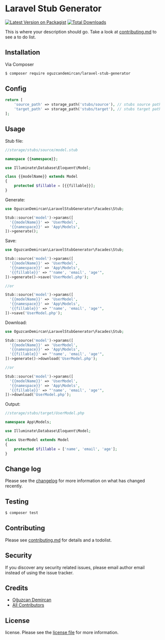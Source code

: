 # Laravel Stub Generator

[![Latest Version on Packagist][ico-version]][link-packagist]
[![Total Downloads][ico-downloads]][link-downloads]

This is where your description should go. Take a look at [contributing.md](contributing.md) to see a to do list.

## Installation

Via Composer

``` bash
$ composer require oguzcandemircan/laravel-stub-generator
```

## Config
```php
return [
    'source_path' => storage_path('stubs/source'), // stubs source path
    'target_path' => storage_path('stubs/target'), // stubs target path
];
```

## Usage

Stub file:
```php
//storage/stubs/source/model.stub

namespace {{namespace}};

use Illuminate\Database\Eloquent\Model;

class {{modelName}} extends Model
{
    protected $fillable = [{{fillable}}];
}
```

Generate:

```php
use OguzcanDemircan\LaravelStubGenerator\Facades\Stub;

Stub::source('model')->params([
  '{{modelName}}' => 'UserModel',
  '{{namespace}}' => 'App\Models',
])->generate();
```

Save:

```php
use OguzcanDemircan\LaravelStubGenerator\Facades\Stub;

Stub::source('model')->params([
  '{{modelName}}' => 'UserModel',
  '{{namespace}}' => 'App\Models',
  '{{fillable}}' => "'name', 'email', 'age'",
])->generate()->save('UserModel.php');

//or

Stub::source('model')->params([
  '{{modelName}}' => 'UserModel',
  '{{namespace}}' => 'App\Models',
  '{{fillable}}' => "'name', 'email', 'age'",
])->save('UserModel.php');
```


Download:

```php
use OguzcanDemircan\LaravelStubGenerator\Facades\Stub;

Stub::source('model')->params([
  '{{modelName}}' => 'UserModel',
  '{{namespace}}' => 'App\Models',
  '{{fillable}}' => "'name', 'email', 'age'",
])->generate()->download('UserModel.php');

//or

Stub::source('model')->params([
  '{{modelName}}' => 'UserModel',
  '{{namespace}}' => 'App\Models',
  '{{fillable}}' => "'name', 'email', 'age'",
])->download('UserModel.php');
```

Output:
```php
//storage/stubs/target/UserModel.php

namespace App\Models;

use Illuminate\Database\Eloquent\Model;

class UserModel extends Model
{
    protected $fillable = ['name', 'email', 'age'];
}
```

## Change log

Please see the [changelog](changelog.md) for more information on what has changed recently.

## Testing

``` bash
$ composer test
```

## Contributing

Please see [contributing.md](contributing.md) for details and a todolist.

## Security

If you discover any security related issues, please email author email instead of using the issue tracker.

## Credits

- [Oğuzcan Demircan](https://github.com/oguzcandemircan)
- [All Contributors][link-contributors]

## License

license. Please see the [license file](license.md) for more information.

[ico-version]: https://img.shields.io/packagist/v/oguzcandemircan/laravelstubgenerator.svg?style=flat-square
[ico-downloads]: https://img.shields.io/packagist/dt/oguzcandemircan/laravelstubgenerator.svg?style=flat-square

[link-packagist]: https://packagist.org/packages/oguzcandemircan/laravelstubgenerator
[link-downloads]: https://packagist.org/packages/oguzcandemircan/laravelstubgenerator
[link-author]: https://github.com/oguzcandemircan
[link-contributors]: ../../contributors
